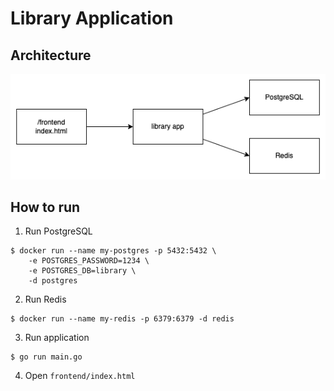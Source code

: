# Library Application

## Architecture

![diagram](./doc/diagram.png)

## How to run

1. Run PostgreSQL

```
$ docker run --name my-postgres -p 5432:5432 \
    -e POSTGRES_PASSWORD=1234 \
    -e POSTGRES_DB=library \
    -d postgres
```

2. Run Redis
```
$ docker run --name my-redis -p 6379:6379 -d redis
```

3. Run application
```
$ go run main.go
```

4. Open `frontend/index.html`
